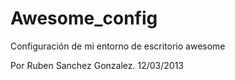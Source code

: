Awesome_config
==============

Configuración de mi entorno de escritorio awesome

Por Ruben Sanchez Gonzalez.
12/03/2013
